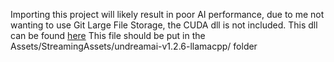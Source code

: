 Importing this project will likely result in poor AI performance, due to me not wanting to use Git Large File Storage, the CUDA dll is not included. This dll can be found [here](https://drive.google.com/file/d/1lTRGcGb5MCuH3rxwEZAS5nbH5oVYag5K/view?usp=sharing) This file should be put in the Assets/StreamingAssets/undreamai-v1.2.6-llamacpp/ folder
